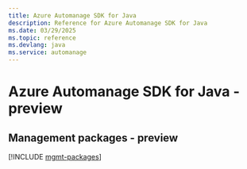 ```yaml
---
title: Azure Automanage SDK for Java
description: Reference for Azure Automanage SDK for Java
ms.date: 03/29/2025
ms.topic: reference
ms.devlang: java
ms.service: automanage
---
```

# Azure Automanage SDK for Java - preview

## Management packages - preview
[!INCLUDE [mgmt-packages](automanage-mgmt-index.md)]